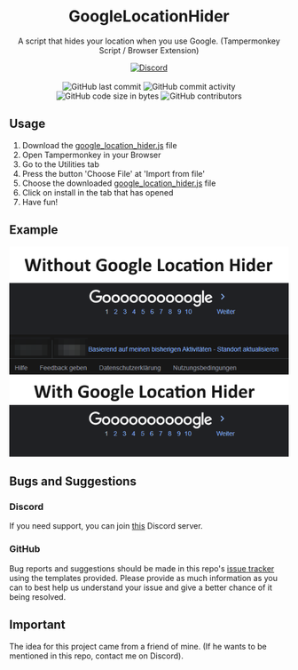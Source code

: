 <h1 align="center">GoogleLocationHider</h1>

<p align="center">A script that hides your location when you use Google. (Tampermonkey Script / Browser Extension)</p>

<div align="center">
    <a href="https://discord.gg/5UmsQP4MFH"><img src="https://img.shields.io/discord/610120595765723137?logo=discord" alt="Discord"/></a>
    <br><br>
    <img src="https://img.shields.io/github/last-commit/Lyzev/GoogleLocationHider" alt="GitHub last commit"/>
    <img src="https://img.shields.io/github/commit-activity/w/Lyzev/GoogleLocationHider" alt="GitHub commit activity"/>
    <br>
    <img src="https://img.shields.io/github/languages/code-size/Lyzev/GoogleLocationHider" alt="GitHub code size in bytes"/>
    <img src="https://img.shields.io/github/contributors/Lyzev/GoogleLocationHider" alt="GitHub contributors"/>
</div>

## Usage
1. Download the [google_location_hider.js](https://github.com/Lyzev/GoogleLocationHider/releases/latest) file
2. Open Tampermonkey in your Browser
3. Go to the Utilities tab
4. Press the button 'Choose File' at 'Import from file'
5. Choose the downloaded [google_location_hider.js](https://github.com/Lyzev/GoogleLocationHider/releases/latest) file
6. Click on install in the tab that has opened
7. Have fun!

## Example
![Example Image](GoogleLocationHider.png)

## Bugs and Suggestions

### Discord
If you need support, you can join [this](https://discord.gg/5UmsQP4MFH) Discord server.

### GitHub
Bug reports and suggestions should be made in this repo's [issue tracker](https://github.com/Lyzev/GoogleLocationHider/issues) using the templates provided. Please provide as much information as you can to best help us understand your issue and give a better chance of it being resolved.

## Important
The idea for this project came from a friend of mine. (If he wants to be mentioned in this repo, contact me on Discord).
